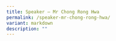 ```yaml
---
title: Speaker – Mr Chong Rong Hwa
permalink: /speaker-mr-chong-rong-hwa/
variant: markdown
description: ""
---
```

